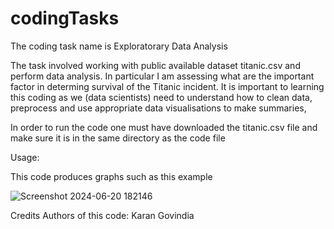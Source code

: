 # codingTasks
The coding task name is Exploratorary Data Analysis

The task involved working with public available dataset titanic.csv and perform data analysis. In particular I am assessing what are the important factor in determing survival of the Titanic incident. It is important to learning this coding as we (data scientists) need to understand how to clean data, preprocess and use appropriate data visualisations to make summaries,

In order to run the code one must have downloaded the titanic.csv file and make sure it is in the same directory as the code file

Usage: 

This code produces graphs such as this example

![Screenshot 2024-06-20 182146](https://github.com/kgov0486/codingTasks/assets/163724789/7eb04909-7f6b-4e0e-8f89-0e201880c1b4)

Credits
Authors of this code: Karan Govindia
